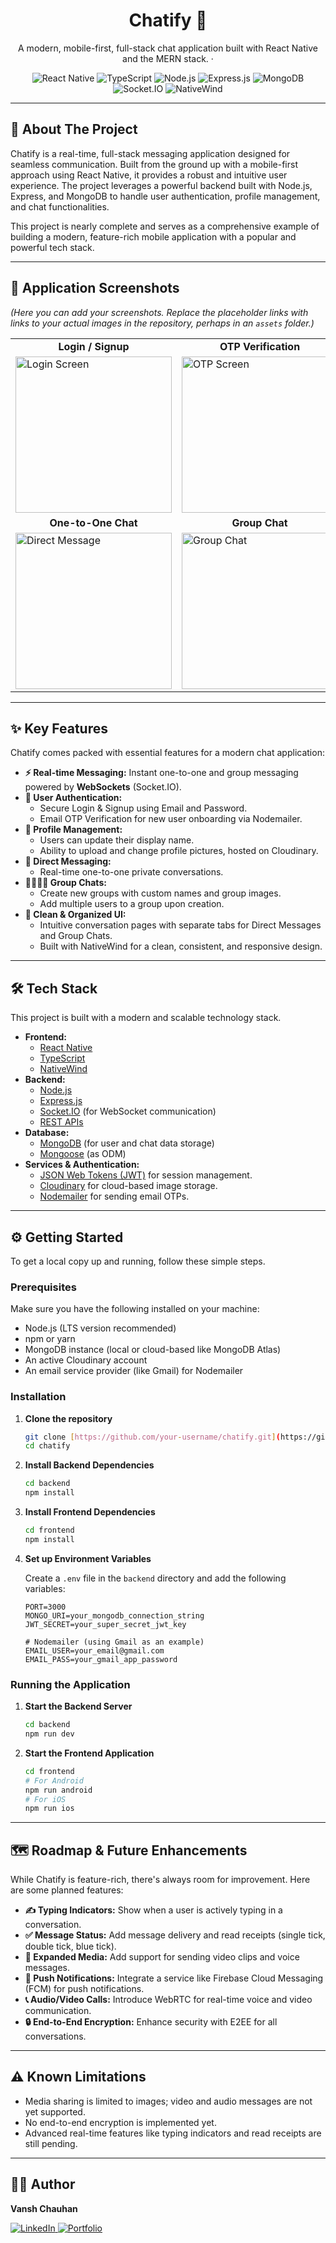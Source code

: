<!-- <p align="center">
  <img src="https://raw.githubusercontent.com/user-name/repo-name/main/assets/chatify-logo.png" alt="Chatify Logo" width="150"/>
</p> -->
<h1 align="center">Chatify 🚀</h1>

<p align="center">
  A modern, mobile-first, full-stack chat application built with React Native and the MERN stack.
  <!-- <br /> -->
  <!-- <a href="#-key-features"><strong>Explore the features »</strong></a> -->
  <!-- <br />
  <br /> -->
  <!-- <a href="#-known-limitations">Report Bug</a> -->
  ·
  <!-- <a href="#-future-enhancements">Request Feature</a> -->
</p>

<p align="center">
  <img src="https://img.shields.io/badge/React_Native-20232A?style=for-the-badge&logo=react&logoColor=61DAFB" alt="React Native">
  <img src="https://img.shields.io/badge/TypeScript-007ACC?style=for-the-badge&logo=typescript&logoColor=white" alt="TypeScript">
  <img src="https://img.shields.io/badge/Node.js-339933?style=for-the-badge&logo=nodedotjs&logoColor=white" alt="Node.js">
  <img src="https://img.shields.io/badge/Express.js-000000?style=for-the-badge&logo=express&logoColor=white" alt="Express.js">
  <img src="https://img.shields.io/badge/MongoDB-4EA94B?style=for-the-badge&logo=mongodb&logoColor=white" alt="MongoDB">
	<img src="https://img.shields.io/badge/Socket.io-010101?&style=for-the-badge&logo=Socket.io&logoColor=white" alt="Socket.IO">
  <img src="https://img.shields.io/badge/NativeWind-38B2AC?style=for-the-badge&logo=tailwindcss&logoColor=white" alt="NativeWind">
</p>

---

## 📖 About The Project

Chatify is a real-time, full-stack messaging application designed for seamless communication. Built from the ground up with a mobile-first approach using React Native, it provides a robust and intuitive user experience. The project leverages a powerful backend built with Node.js, Express, and MongoDB to handle user authentication, profile management, and chat functionalities.

This project is nearly complete and serves as a comprehensive example of building a modern, feature-rich mobile application with a popular and powerful tech stack.

---

## 📸 Application Screenshots

*(Here you can add your screenshots. Replace the placeholder links with links to your actual images in the repository, perhaps in an `assets` folder.)*

<table>
  <tr>
    <td align="center"><strong>Login / Signup</strong></td>
    <td align="center"><strong>OTP Verification</strong></td>
    <td align="center"><strong>Chat List (Tabs)</strong></td>
  </tr>
  <tr>
    <td><img src="https://raw.githubusercontent.com/user-name/repo-name/main/assets/screenshot1.png" alt="Login Screen" width="250"/></td>
    <td><img src="https://raw.githubusercontent.com/user-name/repo-name/main/assets/screenshot2.png" alt="OTP Screen" width="250"/></td>
    <td><img src="https://raw.githubusercontent.com/user-name/repo-name/main/assets/screenshot3.png" alt="Chat List" width="250"/></td>
  </tr>
  <tr>
    <td align="center"><strong>One-to-One Chat</strong></td>
    <td align="center"><strong>Group Chat</strong></td>
    <td align="center"><strong>Profile Management</strong></td>
  </tr>
  <tr>
    <td><img src="https://raw.githubusercontent.com/user-name/repo-name/main/assets/screenshot4.png" alt="Direct Message" width="250"/></td>
    <td><img src="https://raw.githubusercontent.com/user-name/repo-name/main/assets/screenshot5.png" alt="Group Chat" width="250"/></td>
    <td><img src="https://raw.githubusercontent.com/user-name/repo-name/main/assets/screenshot6.png" alt="Profile" width="250"/></td>
  </tr>
</table>


---

## ✨ Key Features

Chatify comes packed with essential features for a modern chat application:

* **⚡ Real-time Messaging:** Instant one-to-one and group messaging powered by **WebSockets** (Socket.IO).
* **🔐 User Authentication:**
    * Secure Login & Signup using Email and Password.
    * Email OTP Verification for new user onboarding via Nodemailer.
* **👤 Profile Management:**
    * Users can update their display name.
    * Ability to upload and change profile pictures, hosted on Cloudinary.
* **💬 Direct Messaging:**
    * Real-time one-to-one private conversations.
* **👨‍👩‍👧‍👦 Group Chats:**
    * Create new groups with custom names and group images.
    * Add multiple users to a group upon creation.
* **📱 Clean & Organized UI:**
    * Intuitive conversation pages with separate tabs for Direct Messages and Group Chats.
    * Built with NativeWind for a clean, consistent, and responsive design.

---

## 🛠️ Tech Stack

This project is built with a modern and scalable technology stack.

* **Frontend:**
    * [React Native](https://reactnative.dev/)
    * [TypeScript](https://www.typescriptlang.org/)
    * [NativeWind](https://www.nativewind.dev/)
* **Backend:**
    * [Node.js](https://nodejs.org/)
    * [Express.js](https://expressjs.com/)
    * [Socket.IO](https://socket.io/) (for WebSocket communication)
    * [REST APIs](https://restfulapi.net/)
* **Database:**
    * [MongoDB](https://www.mongodb.com/) (for user and chat data storage)
    * [Mongoose](https://mongoosejs.com/) (as ODM)
* **Services & Authentication:**
    * [JSON Web Tokens (JWT)](https://jwt.io/) for session management.
    * [Cloudinary](https://cloudinary.com/) for cloud-based image storage.
    * [Nodemailer](https://nodemailer.com/) for sending email OTPs.

---

## ⚙️ Getting Started

To get a local copy up and running, follow these simple steps.

### Prerequisites

Make sure you have the following installed on your machine:
* Node.js (LTS version recommended)
* npm or yarn
* MongoDB instance (local or cloud-based like MongoDB Atlas)
* An active Cloudinary account
* An email service provider (like Gmail) for Nodemailer

### Installation

1.  **Clone the repository**
    ```sh
    git clone [https://github.com/your-username/chatify.git](https://github.com/your-username/chatify.git)
    cd chatify
    ```

2.  **Install Backend Dependencies**
    ```sh
    cd backend
    npm install
    ```

3.  **Install Frontend Dependencies**
    ```sh
    cd frontend
    npm install
    ```

4.  **Set up Environment Variables**

    Create a `.env` file in the `backend` directory and add the following variables:
    ```env
    PORT=3000
    MONGO_URI=your_mongodb_connection_string
    JWT_SECRET=your_super_secret_jwt_key

    # Nodemailer (using Gmail as an example)
    EMAIL_USER=your_email@gmail.com
    EMAIL_PASS=your_gmail_app_password
    ```

### Running the Application

1.  **Start the Backend Server**
    ```sh
    cd backend
    npm run dev
    ```

2.  **Start the Frontend Application**
    ```sh
    cd frontend
    # For Android
    npm run android
    # For iOS
    npm run ios
    ```

---

## 🗺️ Roadmap & Future Enhancements

While Chatify is feature-rich, there's always room for improvement. Here are some planned features:

* **✍️ Typing Indicators:** Show when a user is actively typing in a conversation.
* **✅ Message Status:** Add message delivery and read receipts (single tick, double tick, blue tick).
* **🎥 Expanded Media:** Add support for sending video clips and voice messages.
* **🔔 Push Notifications:** Integrate a service like Firebase Cloud Messaging (FCM) for push notifications.
* **📞 Audio/Video Calls:** Introduce WebRTC for real-time voice and video communication.
* **🔒 End-to-End Encryption:** Enhance security with E2EE for all conversations.

---

## ⚠️ Known Limitations

* Media sharing is limited to images; video and audio messages are not yet supported.
* No end-to-end encryption is implemented yet.
* Advanced real-time features like typing indicators and read receipts are still pending.

---

## 👨‍💻 Author
**Vansh Chauhan** 
<p><a href="https://www.linkedin.com/in/vanshchauhan0/" target="_blank">
    <img src="https://img.shields.io/badge/LinkedIn-0077B5?style=for-the-badge&logo=linkedin&logoColor=white" alt="LinkedIn"/>
  </a>
  <a href="https://www.vansh-chauhan.netlify.app/" target="_blank">
    <img src="https://img.shields.io/badge/Portfolio-000000?style=for-the-badge&logo=briefcase&logoColor=white" alt="Portfolio"/>
  </a></p>
